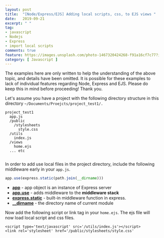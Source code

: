 ```yaml
---
layout: post
title:  "[Node/Express/EJS] Adding local scripts, css, to EJS views "
date:   2019-09-21
excerpt: " "
tag:
- javascript
- Nodejs
- Express
- import local scripts
comments: true
feature: https://images.unsplash.com/photo-1467320424268-f91a16cf7c77?ixlib=rb-1.2.1&ixid=eyJhcHBfaWQiOjEyMDd9&auto=format&fit=crop&w=1500&q=80
category: [ Javascript ]
---
```


The examples here are only written to help the understanding of the above topic, and details have been omitted. It is possible for these examples to lack of individual features regarding Node, Express and EJS. Please do keep this in mind before proceeding! Thank you.

Let's assume you have a project with the following directory structure in this directory `~/Documents/Proejcts/project_test1/.`

```
project_test1
  app.js
  /public
    /stylesheets
      style.css
  /utils
    index.js
  /views
    home.ejs
  ... etc
    
```

In order to add use local files in the project directory, include the following middleware early in your `app.js`.

```js
app.use(express.static(path.join(__dirname)))
```

- [**app**](https://expressjs.com/en/api.html) - app object is an instance of Express server
- [**app.use**](https://expressjs.com/en/guide/using-middleware.html) - adds middleware to the **middleware stack**
- [**express.static**](https://expressjs.com/en/starter/static-files.html) - built-in middleware function in express. 
- [**__dirname**](https://nodejs.org/docs/latest/api/modules.html#modules_dirname) - the directory name of current module 

Now add the following script or link tag in your `home.ejs`. The ejs file will now load local script and css files. 

```ejs
<script type='text/javascript' src='/utils/index.js'></script>
<link rel='stylesheet' href='/public/stylesheets/style.css'
```

